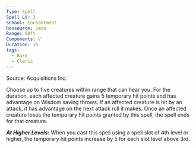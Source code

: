 ```yaml
---
Type: Spell
Spell LV: 3
School: Enchantment
Ressource: 1min
Range: 60ft
Components: V
Duration: 1h
tags:
  - Bard
  - Cleric
---
```

Source: Acquisitions Inc.

Choose up to five creatures within range that can hear you. For the duration, each affected creature gains 5 temporary hit points and has advantage on Wisdom saving throws. If an affected creature is hit by an attack, it has advantage on the next attack roll it makes. Once an affected creature loses the temporary hit points granted by this spell, the spell ends for that creature.

**_At Higher Levels:_** When you cast this spell using a spell slot of 4th level or higher, the temporary hit points increase by 5 for each slot level above 3rd.